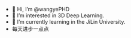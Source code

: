 - 👋 Hi, I’m @wangyePHD
- 👀 I’m interested in 3D Deep Learning.
- 🌱 I’m currently learning in the JiLin University.
- 每天进步一点点


